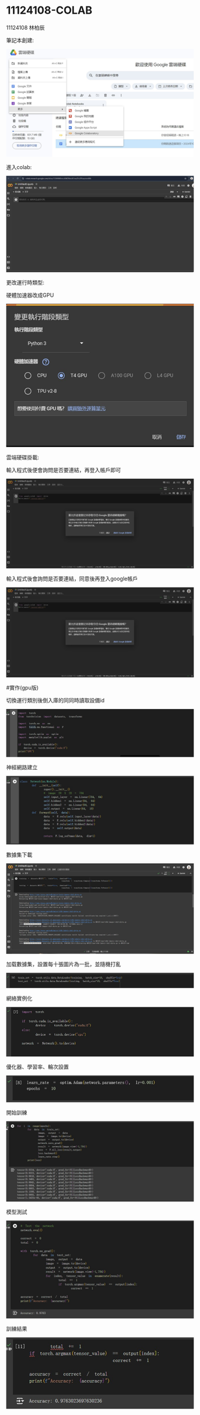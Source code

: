 # 11124108-COLAB
11124108 林柏辰

筆記本創建:

![image](https://github.com/a0986990059/11124108-COLAB/blob/main/p0.1.jpg)

進入colab:

![image](https://github.com/a0986990059/11124108-COLAB/blob/main/P0.2.jpg)

更改運行時類型:

硬體加速器改成GPU

![image](https://github.com/a0986990059/11124108-COLAB/blob/main/P03.jpg)

雲端硬碟掛載:

輸入程式後便會詢問是否要連結，再登入帳戶即可

![image](https://github.com/a0986990059/11124108-COLAB/blob/main/P06.jpg)

輸入程式後會詢問是否要連結，同意後再登入google帳戶

![image](https://github.com/a0986990059/11124108-COLAB/blob/main/P06.jpg)

#實作(gpu版)

切換運行類別後倒入庫的同同時讀取設備id

![image](https://github.com/a0986990059/11124108-COLAB/blob/main/P04.jpg)

神經網路建立

![image](https://github.com/a0986990059/11124108-COLAB/blob/main/P05.jpg)

數據集下載

![image](https://github.com/a0986990059/11124108-COLAB/blob/main/P07.jpg)

加载數據集，設置每十張圖片為一批，並隨機打亂

![image](https://github.com/a0986990059/11124108-COLAB/blob/main/P08.jpg)

網絡實例化

![image](https://github.com/a0986990059/11124108-COLAB/blob/main/P09.jpg)

優化器、學習率、輪次設置

![image](https://github.com/a0986990059/11124108-COLAB/blob/main/p10.jpg)

開始訓練

![image](https://github.com/a0986990059/11124108-COLAB/blob/main/p11.jpg)

模型測試

![image](https://github.com/a0986990059/11124108-COLAB/blob/main/p12.jpg)

訓練結果

![image](https://github.com/a0986990059/11124108-COLAB/blob/main/p13.jpg)

